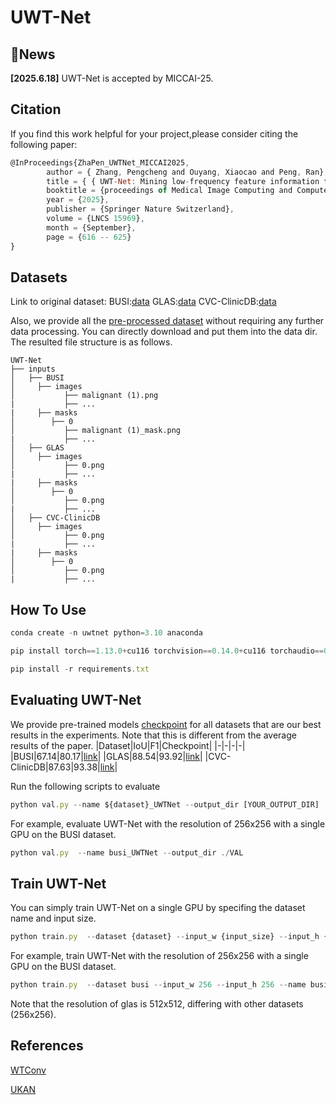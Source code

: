 # UWT-Net
## 📰News
**[2025.6.18]** UWT-Net is accepted by MICCAI-25. 
## Citation
If you find this work helpful for your project,please consider citing the following paper:
```javascript
@InProceedings{ZhaPen_UWTNet_MICCAI2025,
        author = { Zhang, Pengcheng and Ouyang, Xiaocao and Peng, Ran},
        title = { { UWT-Net: Mining low-frequency feature information for medical image segmentation } },
        booktitle = {proceedings of Medical Image Computing and Computer Assisted Intervention -- MICCAI 2025},
        year = {2025},
        publisher = {Springer Nature Switzerland},
        volume = {LNCS 15969},
        month = {September},
        page = {616 -- 625}
}
```
## Datasets
Link to original dataset:
BUSI:[data](https://www.kaggle.com/datasets/aryashah2k/breast-ultrasound-images-dataset)
GLAS:[data](https://websignon.warwick.ac.uk/origin/slogin?shire=https%3A%2F%2Fwarwick.ac.uk%2Fsitebuilder2%2Fshire-read&providerId=urn%3Awarwick.ac.uk%3Asitebuilder2%3Aread%3Aservice&target=https%3A%2F%2Fwarwick.ac.uk%2Ffac%2Fcross_fac%2Ftia%2Fdata%2Fglascontest&status=notloggedin)
CVC-ClinicDB:[data](https://www.kaggle.com/datasets/balraj98/cvcclinicdb)

Also, we provide all the [pre-processed dataset](https://1drv.ms/f/c/bb0380f07d1dc124/EqWdcferptlNsQGxftXujWABA4u8_J6RfEId96QMmUrqZA?e=FgwjIt) without requiring any further data processing. You can directly download and put them into the data dir.
The resulted file structure is as follows.
```
UWT-Net
├── inputs
│   ├── BUSI
│     ├── images
│           ├── malignant (1).png
|           ├── ...
|     ├── masks
│        ├── 0
│           ├── malignant (1)_mask.png
|           ├── ...
│   ├── GLAS
│     ├── images
│           ├── 0.png
|           ├── ...
|     ├── masks
│        ├── 0
│           ├── 0.png
|           ├── ...
│   ├── CVC-ClinicDB
│     ├── images
│           ├── 0.png
|           ├── ...
|     ├── masks
│        ├── 0
│           ├── 0.png
|           ├── ...
```
## How To Use
```javascript
conda create -n uwtnet python=3.10 anaconda   
```
```javascript
pip install torch==1.13.0+cu116 torchvision==0.14.0+cu116 torchaudio==0.13.0 --extra-index-url https://download.pytorch.org/whl/cu116  
```
```javascript
pip install -r requirements.txt  
```
## Evaluating UWT-Net
We provide pre-trained models [checkpoint](https://1drv.ms/f/c/bb0380f07d1dc124/ErAyQwjA-nNEtoZxaIjcr7kBtmYMAfKVA_mXDbyUosCwtg?e=VdZ9Df) for all datasets that are our best results in the experiments. Note that this is different from the average results of the paper.
|Dataset|IoU|F1|Checkpoint|
|-|-|-|-|
|BUSI|67.14|80.17|[link](https://1drv.ms/f/c/bb0380f07d1dc124/ElhMrEBvq0RKvmbzG2jSawMBUvJQx35gtvf-UfGkpv8gJw?e=iaHS2g)|
|GLAS|88.54|93.92|[link](https://1drv.ms/f/c/bb0380f07d1dc124/EgtJ1DcJZCFOsz07JmgOF-cBo2hpRUqIRD3PEC46_A73Aw?e=H7atfK)|
|CVC-ClinicDB|87.63|93.38|[link](https://1drv.ms/f/c/bb0380f07d1dc124/EgtJ1DcJZCFOsz07JmgOF-cBo2hpRUqIRD3PEC46_A73Aw?e=qxggdE)|

 Run the following scripts to evaluate
 ```javascript
python val.py --name ${dataset}_UWTNet --output_dir [YOUR_OUTPUT_DIR]
```
For example, evaluate UWT-Net with the resolution of 256x256 with a single GPU on the BUSI dataset.
```javascript
python val.py  --name busi_UWTNet --output_dir ./VAL
```
## Train UWT-Net
You can simply train UWT-Net on a single GPU by specifing the dataset name and input size.
```javascript
python train.py  --dataset {dataset} --input_w {input_size} --input_h {input_size} --name {dataset}_UWTNet  --data_dir [YOUR_DATA_DIR]
```
For example, train UWT-Net with the resolution of 256x256 with a single GPU on the BUSI dataset.
```javascript
python train.py  --dataset busi --input_w 256 --input_h 256 --name busi_UWTNet  --data_dir ./inputs
```
Note that the resolution of glas is 512x512, differing with other datasets (256x256).
## References
[WTConv](https://github.com/BGU-CS-VIL/WTConv)

[UKAN](https://github.com/CUHK-AIM-Group/U-KAN)

